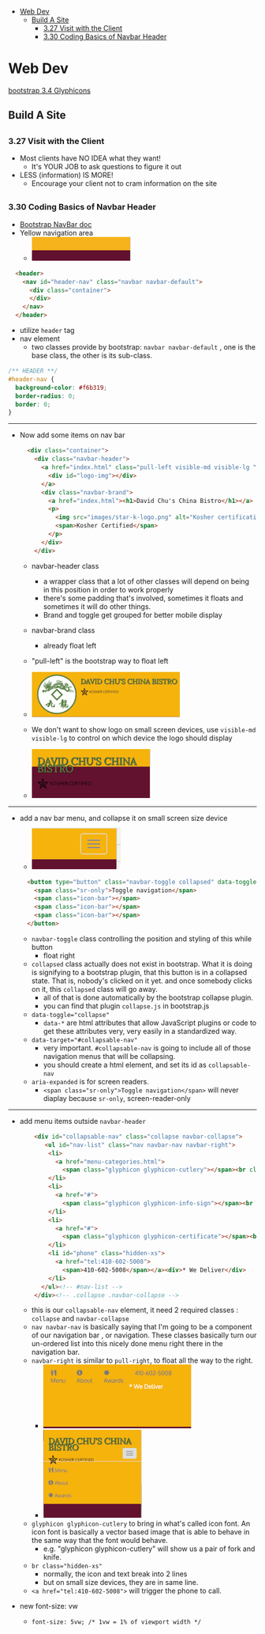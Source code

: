 [](...menustart)

- [Web Dev](#e038f9e554416040d7422224d511efc8)
    - [Build A Site](#7c966884500df50e99e58ad85756a2e0)
        - [3.27 Visit with the Client](#25780d343c9a7a3ced213f0ceae7143f)
        - [3.30 Coding Basics of Navbar Header](#b827c8b2fe3c152fc53d255717668023)

[](...menuend)


<h2 id="e038f9e554416040d7422224d511efc8"></h2>

# Web Dev

[bootstrap 3.4 Glyphicons](https://getbootstrap.com/docs/3.4/components/)

<h2 id="7c966884500df50e99e58ad85756a2e0"></h2>

## Build A Site

<h2 id="25780d343c9a7a3ced213f0ceae7143f"></h2>

### 3.27 Visit with the Client

- Most clients have NO IDEA what they want!
    - It's YOUR JOB to ask questions to figure it out
- LESS (information) IS MORE!
    - Encourage your client not to cram information on the site


<h2 id="b827c8b2fe3c152fc53d255717668023"></h2>

### 3.30 Coding Basics of Navbar Header

- [Bootstrap NavBar doc](https://getbootstrap.com/docs/5.0/components/navbar/)
- Yellow navigation area
    - ![](../imgs/web_practice_nav_1.png)


```html
  <header>
    <nav id="header-nav" class="navbar navbar-default">
      <div class="container">
      </div>
    </nav>
  </header>
```

- utilize `header` tag
- nav element
    - two classes provide by bootstrap: `navbar navbar-default` , one is the base class, the other is its sub-class.


```css
/** HEADER **/
#header-nav {
  background-color: #f6b319;
  border-radius: 0;
  border: 0;
}
```

---

- Now add some items on nav bar
    ```html
      <div class="container">
        <div class="navbar-header">
          <a href="index.html" class="pull-left visible-md visible-lg ">
            <div id="logo-img"></div>
          </a>
          <div class="navbar-brand">
            <a href="index.html"><h1>David Chu's China Bistro</h1></a>
            <p>
              <img src="images/star-k-logo.png" alt="Kosher certification">
              <span>Kosher Certified</span>
            </p>
          </div>
        </div>
    ```
    - navbar-header class
        - a wrapper class that a lot of other classes will depend on being in this position in order to work properly
        - there's some padding that's involved, sometimes it floats and sometimes it will do other things.
        - Brand and toggle get grouped for better mobile display

    - navbar-brand class 
        - already float left
    - "pull-left" is the bootstrap way to float left
    - ![](../imgs/web_practice_nav_2.png)
    - We don't want to show logo on small screen devices, use `visible-md visible-lg` to control on which device the logo should display
    - ![](../imgs/web_practice_nav_3.png)

---

- add a nav bar menu, and collapse it on small screen size device
    - ![](../imgs/web_practice_nav_4.png)
    ```html
      <button type="button" class="navbar-toggle collapsed" data-toggle="collapse" data-target="#collapsable-nav" aria-expanded="false">
        <span class="sr-only">Toggle navigation</span>
        <span class="icon-bar"></span>
        <span class="icon-bar"></span>
        <span class="icon-bar"></span>
      </button>
    ```
    - `navbar-toggle`  class controlling the position and styling of this while button
        - float right
    - `collapsed` class actually does not exist in bootstrap. What it is doing is signifying to a bootstrap plugin, that this button is in a collapsed state. That is, nobody's clicked on it yet. and once somebody clicks on it, this `collapsed` class will go away.
        - all of that is done automatically by the bootstrap collapse plugin.
        - you can find that plugin `collapse.js` in bootstrap.js
    - `data-toggle="collapse"` 
        - `data-*` are html attributes that allow JavaScript plugins or code to get these attributes very, very easily in a standardized way.
    - `data-target="#collapsable-nav"` 
        - very important.  `#collapsable-nav` is going to include all of those navigation menus that will be collapsing.
        - you should create a html element, and set its id as `collapsable-nav`
    - `aria-expanded`  is for screen readers.
        - `<span class="sr-only">Toggle navigation</span>`  will never diaplay because `sr-only`,  screen-reader-only

---

- add menu items outside `navbar-header`
    ```html
        <div id="collapsable-nav" class="collapse navbar-collapse">
           <ul id="nav-list" class="nav navbar-nav navbar-right">
            <li>
              <a href="menu-categories.html">
                <span class="glyphicon glyphicon-cutlery"></span><br class="hidden-xs"> Menu</a>
            </li>
            <li>
              <a href="#">
                <span class="glyphicon glyphicon-info-sign"></span><br class="hidden-xs"> About</a>
            </li>
            <li>
              <a href="#">
                <span class="glyphicon glyphicon-certificate"></span><br class="hidden-xs"> Awards</a>
            </li>
            <li id="phone" class="hidden-xs">
              <a href="tel:410-602-5008">
                <span>410-602-5008</span></a><div>* We Deliver</div>
            </li>
          </ul><!-- #nav-list -->
        </div><!-- .collapse .navbar-collapse -->
    ```
    - this is our `collapsable-nav` element, it need 2 required classes : `collapse` and `navbar-collapse`
    - `nav navbar-nav` is basically saying that I'm going to be a component of our navigation bar , or navigation. These classes basically turn our un-ordered list into this nicely done menu right there in the navigation bar.
    - `navbar-right` is similar to `pull-right`,  to float all the way to the right.
        - ![](../imgs/web_practice_nav_5.png)
        - ![](../imgs/web_practice_nav_6.png)
    - `glyphicon glyphicon-cutlery`  to bring in what's called icon font. An icon font is basically a vector based image that is able to behave in the same way that the font would behave.
        - e.g. "glyphicon glyphicon-cutlery" will show us a pair of fork and knife.
    - `br class="hidden-xs"`
        - normally, the icon and text break into 2 lines
        - but on small size devices, they are in same line.
    - `<a href="tel:410-602-5008">` will trigger the phone to call.


- new font-size: vw 
    - `font-size: 5vw; /* 1vw = 1% of viewport width */`









